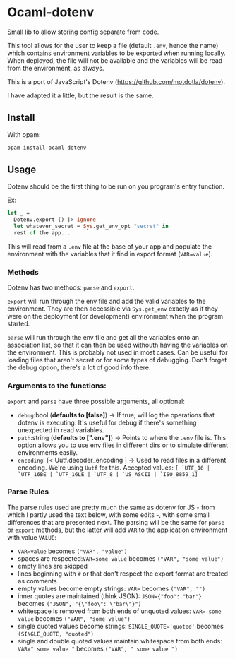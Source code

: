 # Ocaml-dotenv

Small lib to allow storing config separate from code.

This tool allows for the user to keep a file (default `.env`, hence the name) which contains environment variables to be exported when running locally. When deployed, the file will not be available and the variables will be read from the environment, as always.

This is a port of JavaScript's Dotenv (https://github.com/motdotla/dotenv).

I have adapted it a little, but the result is the same.

## Install

With opam:

```sh
opam install ocaml-dotenv
```

## Usage

Dotenv should be the first thing to be run on you program's entry function.

Ex:

```ocaml
let _ =
  Dotenv.export () |> ignore
  let whatever_secret = Sys.get_env_opt "secret" in
  rest of the app...
```

This will read from a `.env` file at the base of your app and populate the environment with the variables that it find in export format (`VAR=value`).

### Methods

Dotenv has two methods: `parse` and `export`.

`export` will run through the env file and add the valid variables to the environment. They are then accessible via `Sys.get_env` exactly as if they were on the deployment (or development) environment when the program started.

`parse` will run through the env file and get all the variables onto an association list, so that it can then be used withouth having the variables on the environment. This is probably not used in most cases. Can be useful for loading files that aren't secret or for some types of debugging. Don't forget the debug option, there's a lot of good info there.

### Arguments to the functions:

`export` and `parse` have three possible arguments, all optional:

- `debug`:bool (**defaults to [false]**) -> If true, will log the operations that dotenv is executing. It's useful for debug if there's something unexpected in read variables.
- `path`:string (**defaults to [".env"]**) -> Points to where the `.env` file is. This option allows you to use env files in different dirs or to simulate different environments easily.
- `encoding`: [< Uutf.decoder_encoding ] -> Used to read files in a different encoding. We're using `Uutf` for this. Accepted values: `` [ `UTF_16 | `UTF_16BE | `UTF_16LE | `UTF_8 | `US_ASCII | `ISO_8859_1] ``

### Parse Rules

The parse rules used are pretty much the same as dotenv for JS - from which I partly used the text below, with some edits -, with some small differences that are presented next. The parsing will be the same for `parse` or `export` methods, but the latter will add `VAR` to the application environment with value `VALUE`:

- `VAR=value` becomes `("VAR", "value")`
- spaces are respected:`VAR=some value` becomes `("VAR", "some value")`
- empty lines are skipped
- lines beginning with `#` or that don't respect the export format are treated as comments
- empty values become empty strings: `VAR=` becomes `("VAR", "")`
- inner quotes are maintained (think JSON): `JSON={"foo": "bar"}` becomes `("JSON", "{\"foo\": \"bar\"}")`
- whitespace is removed from both ends of unquoted values: `VAR= some value` becomes `("VAR", "some value")`
- single quoted values become strings: `SINGLE_QUOTE='quoted'` becomes `(SINGLE_QUOTE, "quoted")`
- single and double quoted values maintain whitespace from both ends: `VAR=" some value "` becomes `("VAR", " some value ")`
